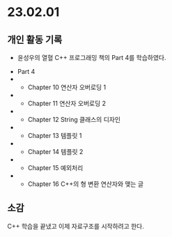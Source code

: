 # 23.02.01 
## 개인 활동 기록

- 윤성우의 열혈 C++ 프로그래밍 책의 Part 4를 학습하였다.

 * Part 4
 * * Chapter 10 연산자 오버로딩 1
 * * Chapter 11 연산자 오버로딩 2
 * * Chapter 12 String 클래스의 디자인
 * * Chapter 13 템플릿 1
 * * Chapter 14 템플릿 2
 * * Chapter 15 예외처리
 * * Chapter 16 C++의 형 변환 연산자와 맺는 글

## 소감

C++ 학습을 끝냈고 이제 자료구조를 시작하려고 한다.
